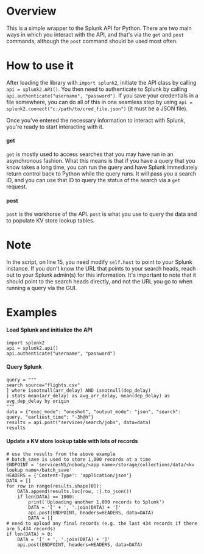 # Overview

This is a simple wrapper to the Splunk API for Python. There are two main ways in which you interact with the API, and that's via the `get` and `post` commands, although the `post` command should be used most often.

# How to use it

After loading the library with `import splunk2`, initiate the API class by calling `api = splunk2.API()`. You then need to authenticate to Splunk by calling `api.authenticate("username", "password")`. If you save your credentials in a file somewhere, you can do all of this in one seamless step by using `api = splunk2.connect("c:/path/to/cred_file.json")` (it must be a JSON file).

Once you've entered the necessary information to interact with Splunk, you're ready to start interacting with it. 

#### get

`get` is mostly used to access searches that you may have run in an asynchronous fashion. What this means is that if you have a query that you know takes a long time, you can run the query and have Splunk immediately return control back to Python while the query runs. It will pass you a search ID, and you can use that ID to query the status of the search via a `get` request.

#### post

`post` is the workhorse of the API. `post` is what you use to query the data and to populate KV store lookup tables.

# Note

In the script, on line 15, you need modify `self.host` to point to your Splunk instance. If you don't know the URL that points to your search heads, reach out to your Splunk admin(s) for this information. It's important to note that it should point to the search heads directly, and not the URL you go to when running a query via the GUI.

# Examples

#### Load Splunk and initialize the API

```
import splunk2
api = splunk2.api()
api.authenticate("username", "password")
```

#### Query Splunk

```
query = """
search source="flights.csv"
| where isnotnull(arr_delay) AND isnotnull(dep_delay)
| stats mean(arr_delay) as avg_arr_delay, mean(dep_delay) as avg_dep_delay by origin
"""
data = {"exec_mode": "oneshot", "output_mode": "json", "search": query, "earliest_time": "-3h@h"}
results = api.post("services/search/jobs", data=data)
results
```

#### Update a KV store lookup table with lots of records

```
# use the results from the above example
# batch_save is used to store 1,000 records at a time
ENDPOINT = 'servicesNS/nobody/<app name>/storage/collections/data/<kv lookup name>/batch_save'
HEADERS = {'Content-Type': 'application/json'}
DATA = []
for row in range(results.shape[0]):
    DATA.append(results.loc[row, :].to_json())
    if len(DATA) == 1000:
        print('Uploading another 1,000 records to Splunk')
        DATA = '[' + ', '.join(DATA) + ']'
        api.post(ENDPOINT, headers=HEADERS, data=DATA)
        DATA = []
# need to upload any final records (e.g. the last 434 records if there are 5,434 records) 
if len(DATA) > 0:
    DATA = '[' + ', '.join(DATA) + ']'
    api.post(ENDPOINT, headers=HEADERS, data=DATA)
```
